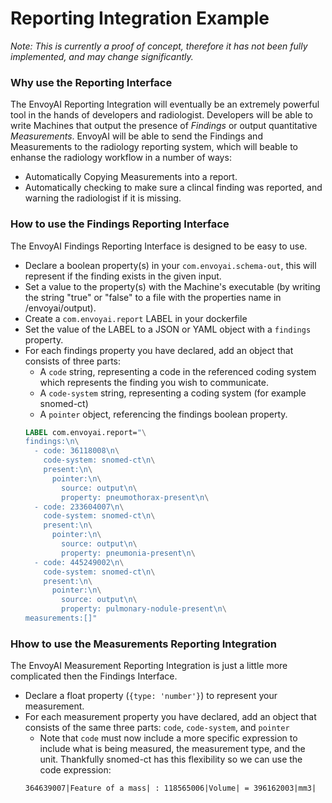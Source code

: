 # Reporting Integration Example
*Note: This is currently a proof of concept, therefore it has not been fully implemented, and may change significantly.*

### Why use the Reporting Interface
The EnvoyAI Reporting Integration will eventually be an extremely powerful
tool in the hands of developers and radiologist. Developers will be able
to write Machines that output the presence of *Findings* or output quantitative
*Measurements*. EnvoyAI will be able to send the Findings and Measurements
to the radiology reporting system, which will beable to enhanse the radiology
workflow in a number of ways:

* Automatically Copying Measurements into a report.
* Automatically checking to make sure a clincal finding was reported,
and warning the radiologist if it is missing.

### How to use the Findings Reporting Interface
The EnvoyAI Findings Reporting Interface is designed to be easy to use.
* Declare a boolean property(s) in your `com.envoyai.schema-out`, this will
represent if the finding exists in the given input.
* Set a value to the property(s) with the Machine's executable (by writing the string "true" or "false" to a
file with the properties name in /envoyai/output).
* Create a `com.envoyai.report` LABEL in your dockerfile
* Set the value of the LABEL to a JSON or YAML object with a `findings`
property.
* For each findings property you have declared, add an object that consists of three parts:
    * A `code` string, representing a code in the referenced coding system
    which represents the finding you wish to communicate.
    * A `code-system` string, representing a coding system (for example snomed-ct)
    * A `pointer` object, referencing the findings boolean property.
    ```Dockerfile
    LABEL com.envoyai.report="\
    findings:\n\
      - code: 36118008\n\
        code-system: snomed-ct\n\
        present:\n\
          pointer:\n\
            source: output\n\
            property: pneumothorax-present\n\
      - code: 233604007\n\
        code-system: snomed-ct\n\
        present:\n\
          pointer:\n\
            source: output\n\
            property: pneumonia-present\n\
      - code: 445249002\n\
        code-system: snomed-ct\n\
        present:\n\
          pointer:\n\
            source: output\n\
            property: pulmonary-nodule-present\n\
    measurements:[]"
    ```
### Hhow to use the Measurements Reporting Integration
The EnvoyAI Measurement Reporting Integration is just a little more complicated
then the Findings Interface.
* Declare a float property (`{type: 'number'}`) to represent your measurement.
* For each measurement property you have declared, add an object that consists
of the same three parts: `code`, `code-system`, and `pointer`
    * Note that `code` must now include a more specific expression to include
    what is being measured, the measurement type, and the unit. Thankfully
    snomed-ct has this flexibility so we can use the code expression:
    ```snomed-ct
    364639007|Feature of a mass| : 118565006|Volume| = 396162003|mm3|
    ```